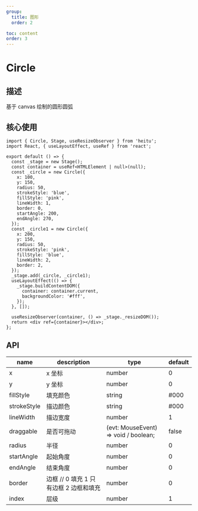 ```yaml
---
group:
  title: 图形
  order: 2

toc: content
order: 3
---
```


# Circle

## 描述

基于 canvas 绘制的圆形圆弧

## 核心使用

```tsx
import { Circle, Stage, useResizeObserver } from 'heitu';
import React, { useLayoutEffect, useRef } from 'react';

export default () => {
  const _stage = new Stage();
  const container = useRef<HTMLElement | null>(null);
  const _circle = new Circle({
    x: 100,
    y: 150,
    radius: 50,
    strokeStyle: 'blue',
    fillStyle: 'pink',
    lineWidth: 1,
    border: 0,
    startAngle: 200,
    endAngle: 270,
  });
  const _circle1 = new Circle({
    x: 200,
    y: 150,
    radius: 50,
    strokeStyle: 'pink',
    fillStyle: 'blue',
    lineWidth: 2,
    border: 2,
  });
  _stage.add(_circle, _circle1);
  useLayoutEffect(() => {
    _stage.buildContentDOM({
      container: container.current,
      backgroundColor: '#fff',
    });
  }, []);

  useResizeObserver(container, () => _stage._resizeDOM());
  return <div ref={container}></div>;
};
```

## API

| name        | description                            | type                                 | default |
| ----------- | -------------------------------------- | ------------------------------------ | ------- |
| x           | x 坐标                                 | number                               | 0       |
| y           | y 坐标                                 | number                               | 0       |
| fillStyle   | 填充颜色                               | string                               | #000    |
| strokeStyle | 描边颜色                               | string                               | #000    |
| lineWidth   | 描边宽度                               | number                               | 1       |
| draggable   | 是否可拖动                             | (evt: MouseEvent) => void / boolean; | false   |
| radius      | 半径                                   | number                               | 0       |
| startAngle  | 起始角度                               | number                               | 0       |
| endAngle    | 结束角度                               | number                               | 0       |
| border      | 边框 // 0 填充 1 只有边框 2 边框和填充 | number                               | 0       |
| index       | 层级                                   | number                               | 1       |
